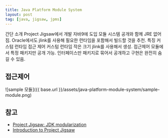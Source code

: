 ```yaml
---
title: Java Platform Module System
layout: post
tag: [java, jigsaw, jpms]
---
```


간단 소개
  Project Jigsaw에서 개발 자바9에 도입
  모듈 시스템 공개와 함께 JRE 없어짐.
    Oracle에서도 jlink를 사용해 필요한 런타임을 포함해서 빌드할 것을 추천.
특징
  커스텀 런타임
  접근 제어
커스텀 런타임
  작은 크기
  jlink를 사용해서 생성.
접근제어
  모듈에서 특정 패키지만 공개 가능.
  인터페이스만 패키지로 묶어서 공개하고 구현은 완전히 숨길 수 있음.

## 접근제어

![sample 모듈]({{ base.url }}/assets/java-platform-module-system/sample-module.png)

## 참고

- [Project Jigsaw: JDK modularization](http://openjdk.java.net/projects/jigsaw/doc/jdk-modularization.html)
- [Introduction to Project Jigsaw](https://www.baeldung.com/project-jigsaw-java-modularity)